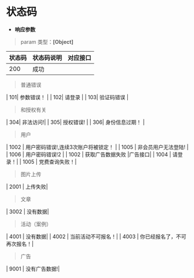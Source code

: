 # 状态码


+ __响应参数__

>   param 类型：__[Object]__

|  状态码  | 状态码说明 |对应接口|
| --------- | ------- | ------- |
| 200| 成功 |

>普通错误

| 101| 参数错误！ |
| 102| 请登录 |
| 103| 验证码错误 |


> 和授权有关

| 304| 非法访问!|
| 305| 授权错误! |
| 306| 身份信息过期！ |

> 用户

| 1002 | 用户密码错误!,连续3次账户将被锁定！ |
| 1005 | 非会员用户无法登陆! |
| 1006 | 用户密码错误!2 |
| 1002 | 获取广告数据失败 |广告接口|
| 1004 | 请登录！|
| 1005 | 党费查询失败！|


>图片上传

| 2001 | 上传失败|

>文章

| 3002 | 没有数据|


>活动（案例）

| 4001 | 没有数据|
| 4002 | 当前活动不可报名！|
| 4003 | 你已经报名了，不可再次报名！|



>广告

| 9001 | 没有广告数据!|
